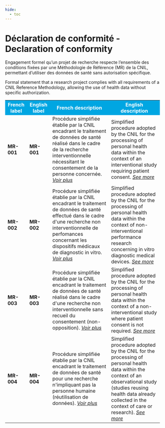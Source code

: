 ```yaml
---
hide:
  - toc
---
```


# Déclaration de conformité - Declaration of conformity
Engagement formel qu’un projet de recherche respecte l’ensemble des conditions fixées par une Méthodologie de Référence (MR) de la CNIL, permettant d’utiliser des données de santé sans autorisation spécifique.

Formal statement that a research project complies with all requirements of a CNIL Reference Methodology, allowing the use of health data without specific authorization.

<table>
  <tr BGCOLOR="#00a6e2">
    <th style="color:#FFFFFF;">French label</th>
    <th style="color:#FFFFFF;">English label</th>
    <th style="color:#FFFFFF;">French description</th>
    <th style="color:#FFFFFF;">English description</th>
  </tr>
  <tr>
    <td><b>MR-001</b></td>
    <td><b>MR-001</b></td>
    <td>Procédure simplifiée établie par la CNIL encadrant le traitement de données de santé réalisé dans le cadre de la recherche interventionnelle nécessitant le consentement de la personne concernée. <i><a href="https://www.cnil.fr/fr/declaration/mr-001-recherches-dans-le-domaine-de-la-sante-avec-recueil-du-consentement">Voir plus</a></i></td>
    <td>Simplified procedure adopted by the CNIL for the processing of personal health data within the context of an interventional study requiring patient consent. <i><a href="https://www.cnil.fr/fr/declaration/mr-001-recherches-dans-le-domaine-de-la-sante-avec-recueil-du-consentement">See more</a></i></td>
  </tr>
    <tr>
    <td><b>MR-002</b></td>
    <td><b>MR-002</b></td>
    <td>Procédure simplifiée établie par la CNIL encadrant le traitement de données de santé effectué dans le cadre d'une recherche non interventionnelle de perfomances concernant les dispositifs médicaux de diagnostic in vitro. <i><a href="https://www.cnil.fr/fr/declaration/mr-002-etudes-non-interventionnelles-de-performances-concernant-les-dispositifs-medicaux">Voir plus</a></i></td>
    <td>Simplified procedure adopted by the CNIL for the processing of personal health data within the context of non-interventional performance research concerning in vitro diagnostic medical devices. <i><a href="https://www.cnil.fr/fr/declaration/mr-002-etudes-non-interventionnelles-de-performances-concernant-les-dispositifs-medicaux">See more</a></i></td>
  </tr>
    <tr>
    <td><b>MR-003</b></td>
    <td><b>MR-003</b></td>
    <td>Procédure simplifiée établie par la CNIL encadrant le traitement de données de santé réalisé dans le cadre d'une recherche non interventionnelle sans recueil du consentement (non-opposition). <i><a href="https://www.cnil.fr/fr/declaration/mr-003-recherches-dans-le-domaine-de-la-sante-sans-recueil-du-consentement">Voir plus</a></i></td>
    <td>Simplified procedure adopted by the CNIL for the processing of personal health data within the context of a non-interventional study where patient consent is not required. <i><a href="https://www.cnil.fr/fr/declaration/mr-003-recherches-dans-le-domaine-de-la-sante-sans-recueil-du-consentement">See more</a></i></td>
  </tr>
    <tr>
    <td><b>MR-004</b></td>
    <td><b>MR-004</b></td>
    <td>Procédure simplifiée établie par la CNIL encadrant le traitement de données de santé pour une recherche n'impliquant pas la personne humaine (réutilisation de données). <i><a href="https://www.cnil.fr/fr/declaration/methodologie-de-reference-04-recherches-nimpliquant-pas-la-personne-humaine-etudes-et-evaluations-dans-le-domaine-de-la-sante">Voir plus</a></i></td>
    <td>Simplified procedure adopted by the CNIL for the processing of personal health data within the context of an observational study (studies reusing health data already collected in the context of care or research). <i><a href="https://www.cnil.fr/fr/declaration/methodologie-de-reference-04-recherches-nimpliquant-pas-la-personne-humaine-etudes-et-evaluations-dans-le-domaine-de-la-sante">See more</a></i></td>
  </tr>

  </table>